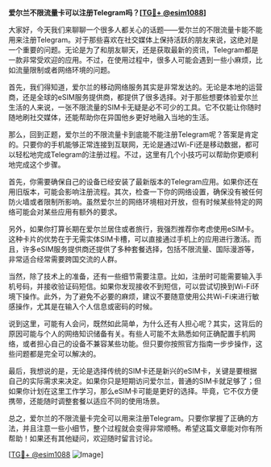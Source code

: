 **爱尔兰不限流量卡可以注册Telegram吗？[[TG💪+ @esim1088](https://t.me/s/esim1088)]**

大家好，今天我们来聊聊一个很多人都关心的话题——爱尔兰的不限流量卡能不能用来注册Telegram。对于那些喜欢在社交媒体上保持活跃的朋友来说，这绝对是一个重要的问题。无论是为了和朋友聊天，还是获取最新的资讯，Telegram都是一款非常受欢迎的应用。不过，在使用过程中，很多人可能会遇到一些小麻烦，比如流量限制或者网络环境的问题。

首先，我们得知道，爱尔兰的移动网络服务其实是非常发达的。无论是本地的运营商，还是全球的eSIM服务提供商，都提供了很多选择。对于那些想要体验爱尔兰生活的人来说，一张不限流量的SIM卡无疑是必不可少的工具。它不仅能让你随时随地刷社交媒体，还能帮助你在异国他乡更好地融入当地的生活。

那么，回到正题，爱尔兰的不限流量卡到底能不能注册Telegram呢？答案是肯定的。只要你的手机能够正常连接到互联网，无论是通过Wi-Fi还是移动数据，都可以轻松地完成Telegram的注册过程。不过，这里有几个小技巧可以帮助你更顺利地完成这个步骤。

首先，你需要确保自己的设备已经安装了最新版本的Telegram应用。如果你还在用旧版本，可能会影响注册流程。其次，检查一下你的网络设置，确保没有被任何防火墙或者限制所影响。虽然爱尔兰的网络环境相对开放，但有时候某些特定的网络可能会对某些应用有额外的要求。

另外，如果你打算长期在爱尔兰居住或者旅行，我强烈推荐你考虑使用eSIM卡。这种卡片的优势在于无需实体SIM卡槽，可以直接通过手机上的应用进行激活。而且，许多eSIM服务提供商还提供了多种套餐选择，包括不限流量、国际漫游等，非常适合经常需要跨国交流的人群。

当然，除了技术上的准备，还有一些细节需要注意。比如，注册时可能需要输入手机号码，并接收验证码短信。如果你发现接收不到短信，可以尝试切换到Wi-Fi环境下操作。此外，为了避免不必要的麻烦，建议不要随意使用公共Wi-Fi来进行敏感操作，尤其是在输入个人信息或密码的时候。

说到这里，可能有人会问，既然如此简单，为什么还有人担心呢？其实，这背后的原因可能与个人的网络知识储备有关。有些人可能不太熟悉如何正确配置手机网络，或者担心自己的设备不兼容某些功能。但只要你按照官方指南一步步操作，这些问题都是完全可以解决的。

最后，我想说的是，无论是选择传统的SIM卡还是新兴的eSIM卡，关键是要根据自己的实际需求来决定。如果你只是短期访问爱尔兰，普通的SIM卡就足够了；但如果你计划在这里工作学习，那么eSIM卡可能是更好的选择。毕竟，它不仅方便携带，还能随时调整套餐以适应不同的使用场景。

总之，爱尔兰的不限流量卡完全可以用来注册Telegram。只要你掌握了正确的方法，并且注意一些小细节，整个过程就会变得非常顺畅。希望这篇文章能对你有所帮助！如果还有其他疑问，欢迎随时留言讨论。

[[TG💪+ @esim1088](https://t.me/s/esim1088) ![Image](https://i.postimg.cc/4NQfJmqS/Snipaste-2025-05-13-00-14-12.png)]